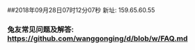 ##2018年09月28日07时12分07秒 新址: 159.65.60.55
### 兔友常见问题及解答: https://github.com/wanggonging/d/blob/w/FAQ.md
